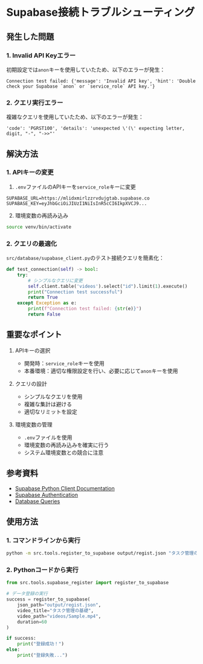 # Supabase接続トラブルシューティング

## 発生した問題

### 1. Invalid API Keyエラー
初期設定では`anon`キーを使用していたため、以下のエラーが発生：
```
Connection test failed: {'message': 'Invalid API key', 'hint': 'Double check your Supabase `anon` or `service_role` API key.'}
```

### 2. クエリ実行エラー
複雑なクエリを使用していたため、以下のエラーが発生：
```
'code': 'PGRST100', 'details': 'unexpected \'(\' expecting letter, digit, "-", "->>"'
```

## 解決方法

### 1. APIキーの変更
1. `.env`ファイルのAPIキーを`service_role`キーに変更
```env
SUPABASE_URL=https://mlidxmirlzzrvdujgtab.supabase.co
SUPABASE_KEY=eyJhbGciOiJIUzI1NiIsInR5cCI6IkpXVCJ9...
```

2. 環境変数の再読み込み
```bash
source venv/bin/activate
```

### 2. クエリの最適化
`src/database/supabase_client.py`のテスト接続クエリを簡素化：
```python
def test_connection(self) -> bool:
    try:
        # シンプルなクエリに変更
        self.client.table('videos').select("id").limit(1).execute()
        print("Connection test successful")
        return True
    except Exception as e:
        print(f"Connection test failed: {str(e)}")
        return False
```

## 重要なポイント

1. APIキーの選択
   - 開発時：`service_role`キーを使用
   - 本番環境：適切な権限設定を行い、必要に応じて`anon`キーを使用

2. クエリの設計
   - シンプルなクエリを使用
   - 複雑な集計は避ける
   - 適切なリミットを設定

3. 環境変数の管理
   - `.env`ファイルを使用
   - 環境変数の再読み込みを確実に行う
   - システム環境変数との競合に注意

## 参考資料
- [Supabase Python Client Documentation](https://supabase.com/docs/reference/python/introduction)
- [Supabase Authentication](https://supabase.com/docs/guides/auth)
- [Database Queries](https://supabase.com/docs/reference/python/select)

## 使用方法

### 1. コマンドラインから実行
```bash
python -m src.tools.register_to_supabase output/regist.json "タスク管理の基礎" "videos/Sample.mp4" 60
```

### 2. Pythonコードから実行
```python
from src.tools.supabase_register import register_to_supabase

# データ登録の実行
success = register_to_supabase(
    json_path="output/regist.json",
    video_title="タスク管理の基礎",
    video_path="videos/Sample.mp4",
    duration=60
)

if success:
    print("登録成功！")
else:
    print("登録失敗...") 